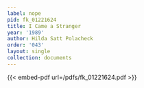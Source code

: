 ```yaml
---
label: nope
pid: fk_01221624
title: I Came a Stranger
year: '1989'
author: Hilda Satt Polacheck
order: '043'
layout: single
collection: documents
---
```



{{< embed-pdf url=/pdfs/fk_01221624.pdf >}}